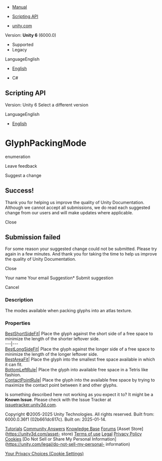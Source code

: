 [ ]()

  * [Manual](../Manual/index.html)
  * [Scripting API](../ScriptReference/index.html)

  * [unity.com](https://unity.com/)

Version: **Unity 6** (6000.0)

  * Supported
  * Legacy

LanguageEnglish

  * [English]()

  * C#

[ ](https://docs.unity3d.com)

## Scripting API

Version: Unity 6 Select a different version

LanguageEnglish

  * [English]()

# GlyphPackingMode

enumeration

Leave feedback

Suggest a change

## Success!

Thank you for helping us improve the quality of Unity Documentation. Although
we cannot accept all submissions, we do read each suggested change from our
users and will make updates where applicable.

Close

## Submission failed

For some reason your suggested change could not be submitted. Please <a>try
again</a> in a few minutes. And thank you for taking the time to help us
improve the quality of Unity Documentation.

Close

Your name Your email Suggestion* Submit suggestion

Cancel

[ ]()

### Description

The modes available when packing glyphs into an atlas texture.

### Properties

[BestShortSideFit](TextCore.LowLevel.GlyphPackingMode.BestShortSideFit.html)|
Place the glyph against the short side of a free space to minimize the length
of the shorter leftover side.  
---|---  
[BestLongSideFit](TextCore.LowLevel.GlyphPackingMode.BestLongSideFit.html)|
Place the glyph against the longer side of a free space to minimize the length
of the longer leftover side.  
[BestAreaFit](TextCore.LowLevel.GlyphPackingMode.BestAreaFit.html)| Place the
glyph into the smallest free space available in which it can fit.  
[BottomLeftRule](TextCore.LowLevel.GlyphPackingMode.BottomLeftRule.html)|
Place the glyph into available free space in a Tetris like fashion.  
[ContactPointRule](TextCore.LowLevel.GlyphPackingMode.ContactPointRule.html)|
Place the glyph into the available free space by trying to maximize the
contact point between it and other glyphs.  
  
Is something described here not working as you expect it to? It might be a
**Known Issue**. Please check with the Issue Tracker at
[issuetracker.unity3d.com](https://issuetracker.unity3d.com).

Copyright ©2005-2025 Unity Technologies. All rights reserved. Built from:
6000.0.36f1 (02b661dc617c). Built on: 2025-01-14.

[Tutorials](https://unity3d.com/learn) [Community
Answers](https://answers.unity3d.com) [Knowledge
Base](https://support.unity3d.com/hc/en-us)
[Forums](https://forum.unity3d.com) [Asset Store](https://unity3d.com/asset-
store) [Terms of use](https://docs.unity3d.com/Manual/TermsOfUse.html)
[Legal](https://unity.com/legal) [Privacy
Policy](https://unity.com/legal/privacy-policy)
[Cookies](https://unity.com/legal/cookie-policy) [Do Not Sell or Share My
Personal Information](https://unity.com/legal/do-not-sell-my-personal-
information)

[Your Privacy Choices (Cookie Settings)](javascript:void\(0\);)

